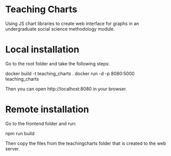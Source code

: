 # Teaching Charts

Using JS chart libraries to create web interface for graphs in an undergraduate social science methodology module.

# Local installation

Go to the root folder and take the following steps:

docker build -t teaching_charts .
docker run -d -p 8080:5000 teaching_charts

Then you can open http://localhost:8080 in your browser.

# Remote installation

Go to the frontend folder and run:

npm run build

Then copy the files from the teachingcharts folder that is created to the web server.